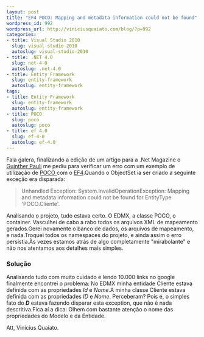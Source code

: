 ```yaml
--- 
layout: post
title: "EF4 POCO: Mapping and metadata information could not be found"
wordpress_id: 992
wordpress_url: http://viniciusquaiato.com/blog/?p=992
categories: 
- title: Visual Studio 2010
  slug: visual-studio-2010
  autoslug: visual-studio-2010
- title: .NET 4.0
  slug: net-4-0
  autoslug: .net-4.0
- title: Entity Framework
  slug: entity-framework
  autoslug: entity-framework
tags: 
- title: Entity Framework
  slug: entity-framework
  autoslug: entity-framework
- title: POCO
  slug: poco
  autoslug: poco
- title: ef 4.0
  slug: ef-4-0
  autoslug: ef-4.0
---
```

Fala galera, finalizando a edição de um artigo para a .Net Magazine o [Guinther Pauli](http://guintherpauli.blogspot.com/) me pediu para verificar um erro com um exemplo de utilização de [POCO ](http://viniciusquaiato.com/blog/entity-framework-4-model-first-com-pocos/)com o [EF4](http://viniciusquaiato.com/blog/category/entity-framework/).Quando o ObjectSet ia ser criado a seguinte exceção era disparada:<blockquote>Unhandled Exception: System.InvalidOperationException: Mapping and metadata information could not be found for EntityType 'POCO.Cliente'.</blockquote>Analisando o projeto, tudo estava certo. O EDMX, a classe POCO, o container. Vasculhei de cabo a rabo todos os arquivos XML de mapeamento gerados.Gerei novamente o banco de dados, os arquivos de mapeamento, e nada.Troquei todos os namespaces do projeto, e ainda assim o erro persistia.Às vezes estamos atrás de algo completamente "mirabolante" e não nos atentamos aos detalhes mais simples.

### Solução
Analisando tudo com muito cuidado e lendo 10.000 links no google finalmente encontrei o problema: No EDMX minha entidade Cliente estava definida com as propriedades _Id_ e _Nome_.A minha classe Cliente estava definida com as propriedades _ID_ e _Nome_. Perceberam? Pois é, o simples fato do <b><i>D</i></b> estava fazendo disparar esta exception, que não é nada descritiva.Fica aí a dica: Olhem com bastante atenção o nome das propriedades do Modelo e da Entidade.

Att,
Vinicius Quaiato.
